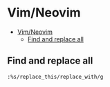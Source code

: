 # Vim/Neovim
<!--ts-->
* [Vim/Neovim](vim.md#vimneovim)
   * [Find and replace all](vim.md#find-and-replace-all)

<!-- Added by: runner, at: Fri Jul  9 07:57:18 UTC 2021 -->

<!--te-->

## Find and replace all
```vim
:%s/replace_this/replace_with/g
```
